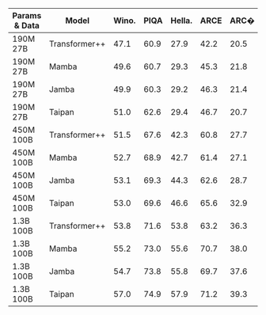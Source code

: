 | Params & Data | Model | Wino. | PIQA | Hella. | ARCE | ARC� | OB. | Truth. | RACE | BoolQ | Avg. |
| --- | --- | --- | --- | --- | --- | --- | --- | --- | --- | --- | --- |
| 190M 27B | Transformer++ | 47.1 | 60.9 | 27.9 | 42.2 | 20.5 | 18.9 | 42.9 | 25.4 | 57.2 | 38.1 |
| 190M 27B | Mamba | 49.6 | 60.7 | 29.3 | 45.3 | 21.8 | 20.6 | 40.8 | 27.2 | 59.3 | 39.4 |
| 190M 27B | Jamba | 49.9 | 60.3 | 29.2 | 46.3 | 21.4 | 18.5 | 39.8 | 27.4 | 58.6 | 39.1 |
| 190M 27B | Taipan | 51.0 | 62.6 | 29.4 | 46.7 | 20.7 | 21.8 | 41.1 | 26.6 | 58.7 | 39.9 |
| 450M 100B | Transformer++ | 51.5 | 67.6 | 42.3 | 60.8 | 27.7 | 33.4 | 39.2 | 30.5 | 54.7 | 45.3 |
| 450M 100B | Mamba | 52.7 | 68.9 | 42.7 | 61.4 | 27.1 | 34.0 | 38.5 | 29.3 | 53.2 | 45.3 |
| 450M 100B | Jamba | 53.1 | 69.3 | 44.3 | 62.6 | 28.7 | 34.4 | 37.5 | 31.3 | 55.7 | 46.3 |
| 450M 100B | Taipan | 53.0 | 69.6 | 46.6 | 65.6 | 32.9 | 36.6 | 38.6 | 30.7 | 60.4 | 48.2 |
| 1.3B 100B | Transformer++ | 53.8 | 71.6 | 53.8 | 63.2 | 36.3 | 36.4 | 44.0 | 31.2 | 59.4 | 49.9 |
| 1.3B 100B | Mamba | 55.2 | 73.0 | 55.6 | 70.7 | 38.0 | 39.0 | 39.9 | 32.0 | 61.8 | 51.7 |
| 1.3B 100B | Jamba | 54.7 | 73.8 | 55.8 | 69.7 | 37.6 | 41.8 | 40.4 | 32.8 | 59.2 | 51.8 |
| 1.3B 100B | Taipan | 57.0 | 74.9 | 57.9 | 71.2 | 39.3 | 40.4 | 43.0 | 34.4 | 61.5 | 53.3 |
